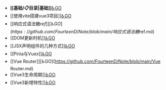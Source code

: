 - **[[基础/📋目录|基础]]**[♿GO](https://github.com/FourteenD/Note/blob/main/基础/📋目录.md)
- [[使用vite搭建vue3项目]][♿GO](https://github.com/FourteenD/Note/blob/main/使用vite搭建vue3项目.md)
- [[响应式语法糖$ref]][♿GO](https://github.com/FourteenD/Note/blob/main/响应式语法糖$ref.md)
- [[DOM更新时机]][♿GO](https://github.com/FourteenD/Note/blob/main/DOM更新时机.md)
- [[JSX声明组件的几种方式]][♿GO](https://github.com/FourteenD/Note/blob/main/JSX声明组件的几种方式.md)
- [[Pinia与Vuex]][♿GO](https://github.com/FourteenD/Note/blob/main/Pinia与Vuex.md)
- [[Vue Router]][♿GO](https://github.com/FourteenD/Note/blob/main/Vue Router.md)
- [[Vue3生命周期]][♿GO](https://github.com/FourteenD/Note/blob/main/Vue3生命周期.md)
- [[Vue3新增特性]][♿GO](https://github.com/FourteenD/Note/blob/main/Vue3新增特性.md)
